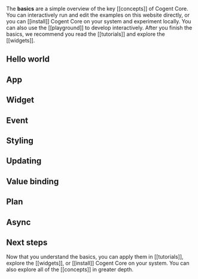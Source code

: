 The **basics** are a simple overview of the key [[concepts]] of Cogent Core. You can interactively run and edit the examples on this website directly, or you can [[install]] Cogent Core on your system and experiment locally. You can also use the [[playground]] to develop interactively. After you finish the basics, we recommend you read the [[tutorials]] and explore the [[widgets]].

## Hello world

<embed-page src="hello world tutorial">

## App

<embed-page src="app">

## Widget

<embed-page src="widget">

## Event

<embed-page src="event">

## Styling

<embed-page src="styling">

## Updating

<embed-page src="updating">

## Value binding

<embed-page src="value binding">

## Plan

<embed-page src="plan">

## Async

<embed-page src="async">

## Next steps

Now that you understand the basics, you can apply them in [[tutorials]], explore the [[widgets]], or [[install]] Cogent Core on your system. You can also explore all of the [[concepts]] in greater depth.
